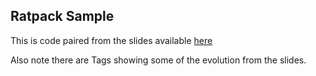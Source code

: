 Ratpack Sample
-----------------------------

This is code paired from the slides available [here](http://bit.ly/gr8ratpack)

Also note there are Tags showing some of the evolution from the slides.
